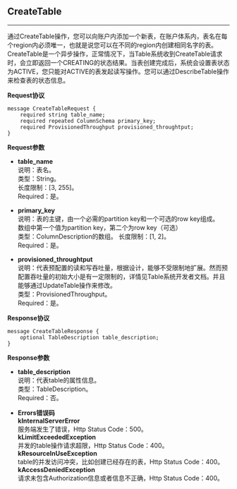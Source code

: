 ## CreateTable
****

通过CreateTable操作，您可以向账户内添加一个新表，在账户体系内，表名在每个region内必须唯一，也就是说您可以在不同的region内创建相同名字的表。CreateTable是一个异步操作，正常情况下，当Table系统收到CreateTable请求时，会立即返回一个CREATING的状态结果。当表创建完成后，系统会设置表状态为ACTIVE，您只能对ACTIVE的表发起读写操作。您可以通过DescribeTable操作来检查表的状态信息。

**Request协议**

```
message CreateTableRequest {
    required string table_name;
    required repeated ColumnSchema primary_key;
    required ProvisionedThroughput provisioned_throughtput;
}
```

**Request参数**

* **table_name**<br>
说明：表名。<br>
类型：String。<br>
长度限制：[3, 255]。<br>
Required：是。<br>

* **primary_key**<br>
说明：表的主键，由一个必需的partition key和一个可选的row key组成。<br>
数组中第一个值为partition key，第二个为row key（可选）<br>
类型：ColumnDescription的数组。
长度限制：[1, 2]。<br>
Required：是。<br>

* **provisioned_throughtput**<br>
说明：代表预配置的读和写吞吐量，根据设计，能够不受限制地扩展。然而预
配置吞吐量的初始大小是有一定限制的，详情见Table系统开发者文档。并且
能够通过UpdateTable操作来修改。<br>
类型：ProvisionedThroughput。<br>
Required：是。<br>

**Response协议**
```
message CreateTableResponse {
    optional TableDescription table_description;
}
```

**Response参数**

* **table_description**<br>
说明：代表table的属性信息。<br>
类型：TableDescription。<br>
Required：否。<br>

* **Errors错误码**<br>
**kInternalServerError**<br>
服务端发生了错误，Http Status Code：500。<br>
**kLimitExceededException**<br>
并发的table操作请求超限，Http Status Code：400。<br>
**kResourceInUseException**<br>
table的并发访问冲突，比如创建已经存在的表，Http Status Code：400。<br>
**kAccessDeniedException**<br>
请求未包含Authorization信息或者信息不正确，Http Status Code：400。


